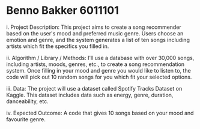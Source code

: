# Benno Bakker 6011101
i. Project Description:
This project aims to create a song recommender based on the user's mood and preferred music genre. Users choose an emotion and genre, and the system generates a list of ten songs including artists which fit the specifics you filled in.

ii. Algorithm / Library / Methods:
I'll use a database with over 30,000 songs, including artists, moods, genres, etc., to create a song recommendation system. Once filling in your mood and genre you would like to listen to, the code will pick out 10 random songs for you which fit your selected options.

iii. Data:
The project will use a dataset called Spotify Tracks Dataset on Kaggle. This dataset includes data such as energy, genre, duration, danceability, etc.

iv. Expected Outcome:
A code that gives 10 songs based on your mood and favourite genre.
